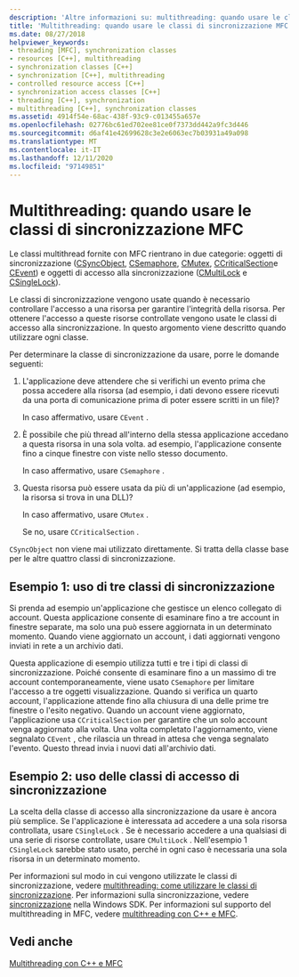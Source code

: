 ```yaml
---
description: 'Altre informazioni su: multithreading: quando usare le classi di sincronizzazione MFC'
title: 'Multithreading: quando usare le classi di sincronizzazione MFC'
ms.date: 08/27/2018
helpviewer_keywords:
- threading [MFC], synchronization classes
- resources [C++], multithreading
- synchronization classes [C++]
- synchronization [C++], multithreading
- controlled resource access [C++]
- synchronization access classes [C++]
- threading [C++], synchronization
- multithreading [C++], synchronization classes
ms.assetid: 4914f54e-68ac-438f-93c9-c013455a657e
ms.openlocfilehash: 02776bc61ed702ee81ce0f7373dd442a9fc3d446
ms.sourcegitcommit: d6af41e42699628c3e2e6063ec7b03931a49a098
ms.translationtype: MT
ms.contentlocale: it-IT
ms.lasthandoff: 12/11/2020
ms.locfileid: "97149851"
---
```

# <a name="multithreading-when-to-use-the-mfc-synchronization-classes"></a>Multithreading: quando usare le classi di sincronizzazione MFC

Le classi multithread fornite con MFC rientrano in due categorie: oggetti di sincronizzazione ([CSyncObject](../mfc/reference/csyncobject-class.md), [CSemaphore](../mfc/reference/csemaphore-class.md), [CMutex](../mfc/reference/cmutex-class.md), [CCriticalSection](../mfc/reference/ccriticalsection-class.md)e [CEvent](../mfc/reference/cevent-class.md)) e oggetti di accesso alla sincronizzazione ([CMultiLock](../mfc/reference/cmultilock-class.md) e [CSingleLock](../mfc/reference/csinglelock-class.md)).

Le classi di sincronizzazione vengono usate quando è necessario controllare l'accesso a una risorsa per garantire l'integrità della risorsa. Per ottenere l'accesso a queste risorse controllate vengono usate le classi di accesso alla sincronizzazione. In questo argomento viene descritto quando utilizzare ogni classe.

Per determinare la classe di sincronizzazione da usare, porre le domande seguenti:

1. L'applicazione deve attendere che si verifichi un evento prima che possa accedere alla risorsa (ad esempio, i dati devono essere ricevuti da una porta di comunicazione prima di poter essere scritti in un file)?

   In caso affermativo, usare `CEvent` .

2. È possibile che più thread all'interno della stessa applicazione accedano a questa risorsa in una sola volta. ad esempio, l'applicazione consente fino a cinque finestre con viste nello stesso documento.

   In caso affermativo, usare `CSemaphore` .

3. Questa risorsa può essere usata da più di un'applicazione (ad esempio, la risorsa si trova in una DLL)?

   In caso affermativo, usare `CMutex` .

   Se no, usare `CCriticalSection` .

`CSyncObject` non viene mai utilizzato direttamente. Si tratta della classe base per le altre quattro classi di sincronizzazione.

## <a name="example-1-using-three-synchronization-classes"></a>Esempio 1: uso di tre classi di sincronizzazione

Si prenda ad esempio un'applicazione che gestisce un elenco collegato di account. Questa applicazione consente di esaminare fino a tre account in finestre separate, ma solo una può essere aggiornata in un determinato momento. Quando viene aggiornato un account, i dati aggiornati vengono inviati in rete a un archivio dati.

Questa applicazione di esempio utilizza tutti e tre i tipi di classi di sincronizzazione. Poiché consente di esaminare fino a un massimo di tre account contemporaneamente, viene usato `CSemaphore` per limitare l'accesso a tre oggetti visualizzazione. Quando si verifica un quarto account, l'applicazione attende fino alla chiusura di una delle prime tre finestre o l'esito negativo. Quando un account viene aggiornato, l'applicazione usa `CCriticalSection` per garantire che un solo account venga aggiornato alla volta. Una volta completato l'aggiornamento, viene segnalato `CEvent` , che rilascia un thread in attesa che venga segnalato l'evento. Questo thread invia i nuovi dati all'archivio dati.

## <a name="example-2-using-synchronization-access-classes"></a>Esempio 2: uso delle classi di accesso di sincronizzazione

La scelta della classe di accesso alla sincronizzazione da usare è ancora più semplice. Se l'applicazione è interessata ad accedere a una sola risorsa controllata, usare `CSingleLock` . Se è necessario accedere a una qualsiasi di una serie di risorse controllate, usare `CMultiLock` . Nell'esempio 1 `CSingleLock` sarebbe stato usato, perché in ogni caso è necessaria una sola risorsa in un determinato momento.

Per informazioni sul modo in cui vengono utilizzate le classi di sincronizzazione, vedere [multithreading: come utilizzare le classi di sincronizzazione](multithreading-how-to-use-the-synchronization-classes.md). Per informazioni sulla sincronizzazione, vedere [sincronizzazione](/windows/win32/Sync/synchronization) nella Windows SDK. Per informazioni sul supporto del multithreading in MFC, vedere [multithreading con C++ e MFC](multithreading-with-cpp-and-mfc.md).

## <a name="see-also"></a>Vedi anche

[Multithreading con C++ e MFC](multithreading-with-cpp-and-mfc.md)
